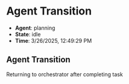 # Agent Transition

- **Agent**: planning
- **State**: idle
- **Time**: 3/26/2025, 12:49:29 PM

## Agent Transition

Returning to orchestrator after completing task

